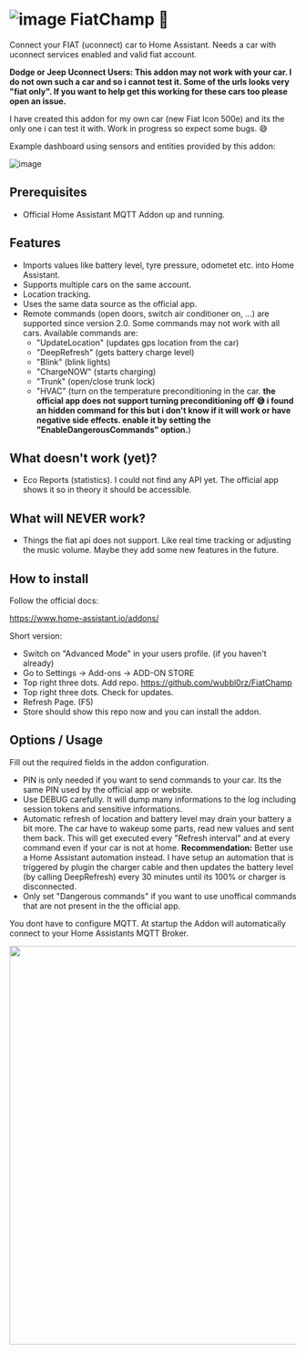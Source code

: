 # ![image](https://user-images.githubusercontent.com/30373916/190129327-ca33228f-9864-418a-a65c-8be4de9592bc.png)  FiatChamp 🚗 

Connect your FIAT (uconnect) car to Home Assistant. Needs a car with uconnect services enabled and valid fiat account.

__Dodge or Jeep Uconnect Users: This addon may not work with your car. I do not own such a car and so i cannot test it. Some of the urls looks very "fiat only". If you want to help get this working for these cars too please open an issue.__

I have created this addon for my own car (new Fiat Icon 500e) and its the only one i can test it with. 
Work in progress so expect some bugs. 😅

Example dashboard using sensors and entities provided by this addon:

![image](https://user-images.githubusercontent.com/30373916/190108698-6df2a4de-776d-45e2-8f27-1c5521f79476.png)

## Prerequisites

- Official Home Assistant MQTT Addon up and running. 

## Features

- Imports values like battery level, tyre pressure, odometet etc. into Home Assistant.
- Supports multiple cars on the same account. 
- Location tracking.
- Uses the same data source as the official app.
- Remote commands (open doors, switch air conditioner on, ...) are supported since version 2.0. Some commands may not work with all cars. Available commands are:
  - "UpdateLocation" (updates gps location from the car) 
  - "DeepRefresh" (gets battery charge level)
  - "Blink" (blink lights)
  - "ChargeNOW" (starts charging)
  - "Trunk" (open/close trunk lock)
  - "HVAC" (turn on the temperature preconditioning in the car. __the official app does not support turning preconditioning off 😅 i found an hidden command for this but i don't know if it will work or have negative side effects. enable it by setting the "EnableDangerousCommands" option.__)

## What doesn't work (yet)?

- Eco Reports (statistics). I could not find any API yet. The official app shows it so in theory it should be accessible.

## What will NEVER work?

- Things the fiat api does not support. Like real time tracking or adjusting the music volume. Maybe they add some new features in the future. 

## How to install

Follow the official docs:

https://www.home-assistant.io/addons/ 

Short version:

- Switch on "Advanced Mode" in your users profile. (if you haven't already)
- Go to Settings -> Add-ons -> ADD-ON STORE
- Top right three dots. Add repo. https://github.com/wubbl0rz/FiatChamp 
- Top right three dots. Check for updates.
- Refresh Page. (F5)
- Store should show this repo now and you can install the addon.

## Options / Usage

Fill out the required fields in the addon configuration. 

- PIN is only needed if you want to send commands to your car. Its the same PIN used by the official app or website.
- Use DEBUG carefully. It will dump many informations to the log including session tokens and sensitive informations.
- Automatic refresh of location and battery level may drain your battery a bit more. The car have to wakeup some parts, read new values and sent them back. This will get executed every "Refresh interval" and at every command even if your car is not at home. __Recommendation:__  Better use a Home Assistant automation instead. I have setup an automation that is triggered by plugin the charger cable and then updates the battery level (by calling DeepRefresh) every 30 minutes until its 100% or charger is disconnected.
- Only set "Dangerous commands" if you want to use unoffical commands that are not present in the the official app.

You dont have to configure MQTT. At startup the Addon will automatically connect to your Home Assistants MQTT Broker.

<img src="https://user-images.githubusercontent.com/30373916/193454721-8dcfa211-58a2-4d12-95f1-87db42beeec1.png" width="700px">
